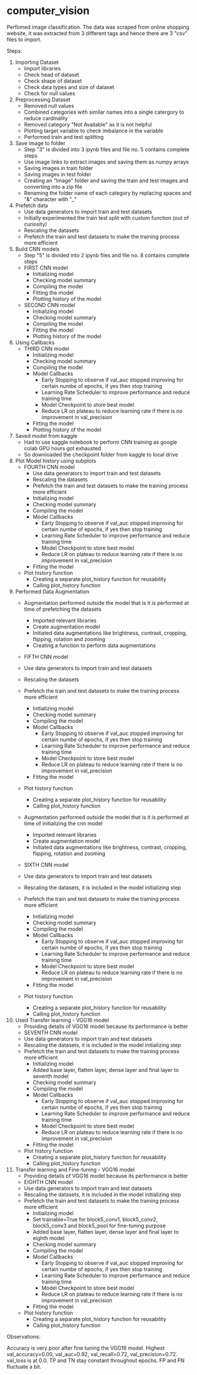 # computer_vision
Perfomed image classification.
The data was scraped from online shopping website, it was extracted from 3 different tags and hence there are 3 "csv" files to import.

Steps:

1. Importing Dataset
   - Import libraries
   - Check head of dataset
   - Check shape of dataset
   - Check data types and size of dataset
   - Check for null values
2. Preprocessing Dataset
   - Removed null values
   - Combined categories with similar names into a single catergory to reduce cardinality
   - Removed category "Not Available" as it is not helpful
   - Plotting target variable to check imbalance in the variable
   - Performed train and test splitting
3. Save image to folder
   - Step "3" is divided into 3 ipynb files and file no. 5 contains complete steps
   - Use image links to extract images and saving them as numpy arrays
   - Saving images in train folder
   - Saving images in test folder
   - Creating an "Image" folder and saving the train and test images and converting into a zip file
   - Renaming the folder name of each category by replacing spaces and "&" character with "_"
4. Prefetch data
   - Use data generators to import train and test datasets
   - Initially experimented the train test split with custom function (out of curiosity)
   - Rescaling the datasets
   - Prefetch the train and test datasets to make the training process more efficient
5. Build CNN models
   - Step "5" is divided into 2 ipynb files and file no. 8 contains complete steps
   - FIRST CNN model
      - Initializing model
      - Checking model summary
      - Compiling the model
      - Fitting the model
      - Plotting history of the model
   - SECOND CNN model
      - Initializing model
      - Checking model summary
      - Compiling the model
      - Fitting the model
      - Plotting history of the model
6. Using Callbacks
   - THIRD CNN model
      - Initializing model
      - Checking model summary
      - Compiling the model
      - Model Callbacks
         - Early Stopping to observe if val_auc stopped improving for certain numbe of epochs, if yes then stop training
         - Learning Rate Scheduler to improve performance and reduce training time
         - Model Checkpoint to store best model
         - Reduce LR on plateau to reduce learning rate if there is no improvement in val_precision
      - Fitting the model
      - Plotting history of the model
7. Saved model from kaggle
   - Had to use kaggle notebook to perform CNN training as google colab GPU hours got exhausted
   - So downloaded the checkpoint folder from kaggle to local drive
8. Plot Model history using subplots
   - FOURTH CNN model
      - Use data generators to import train and test datasets
      - Rescaling the datasets
      - Prefetch the train and test datasets to make the training process more efficient
      - Initializing model
      - Checking model summary
      - Compiling the model
      - Model Callbacks
         - Early Stopping to observe if val_auc stopped improving for certain numbe of epochs, if yes then stop training
         - Learning Rate Scheduler to improve performance and reduce training time
         - Model Checkpoint to store best model
         - Reduce LR on plateau to reduce learning rate if there is no improvement in val_precision
      - Fitting the model
   - Plot history function
      - Creating a separate plot_history function for reusability
      - Calling plot_history function
9. Performed Data Augmentation
   - Augmentation performed outside the model that is it is performed at time of prefetching the datasets
     - Imported relevant libraries
     - Create augmentation model
     - Initiated data augmentations like brightness, contrast, cropping, flipping, rotation and zooming
     - Creating a function to perform data augmentations
   - FIFTH CNN model
   - Use data generators to import train and test datasets
   - Rescaling the datasets
   - Prefetch the train and test datasets to make the training process more efficient
      - Initializing model
      - Checking model summary
      - Compiling the model
      - Model Callbacks
         - Early Stopping to observe if val_auc stopped improving for certain numbe of epochs, if yes then stop training
         - Learning Rate Scheduler to improve performance and reduce training time
         - Model Checkpoint to store best model
         - Reduce LR on plateau to reduce learning rate if there is no improvement in val_precision
      - Fitting the model
   - Plot history function
      - Creating a separate plot_history function for reusability
      - Calling plot_history function
    
   - Augmentation performed outside the model that is it is performed at time of initializing the cnn model
     - Imported relevant libraries
     - Create augmentation model
     - Initiated data augmentations like brightness, contrast, cropping, flipping, rotation and zooming
   - SIXTH CNN model
   - Use data generators to import train and test datasets
   - Rescaling the datasets, it is included in the model initializing step
   - Prefetch the train and test datasets to make the training process more efficient
      - Initializing model
      - Checking model summary
      - Compiling the model
      - Model Callbacks
         - Early Stopping to observe if val_auc stopped improving for certain numbe of epochs, if yes then stop training
         - Learning Rate Scheduler to improve performance and reduce training time
         - Model Checkpoint to store best model
         - Reduce LR on plateau to reduce learning rate if there is no improvement in val_precision
      - Fitting the model
   - Plot history function
      - Creating a separate plot_history function for reusability
      - Calling plot_history function
10. Used Transfer learning - VGG16 model
    - Providing details of VGG16 model because its performance is better
    - SEVENTH CNN model
    - Use data generators to import train and test datasets
    - Rescaling the datasets, it is included in the model initializing step
    - Prefetch the train and test datasets to make the training process more efficient
      - Initializing model
      - Added base layer, flatten layer, dense layer and final layer to seventh model
      - Checking model summary
      - Compiling the model
      - Model Callbacks
         - Early Stopping to observe if val_auc stopped improving for certain numbe of epochs, if yes then stop training
         - Learning Rate Scheduler to improve performance and reduce training time
         - Model Checkpoint to store best model
         - Reduce LR on plateau to reduce learning rate if there is no improvement in val_precision
       - Fitting the model
    - Plot history function
      - Creating a separate plot_history function for reusability
      - Calling plot_history function
11. Transfer learning and Fine-tuning - VGG16 model
    - Providing details of VGG16 model because its performance is better
    - EIGHTH CNN model
    - Use data generators to import train and test datasets
    - Rescaling the datasets, it is included in the model initializing step
    - Prefetch the train and test datasets to make the training process more efficient
      - Initializing model
      - Set trainable=True for block5_conv1, block5_conv2, block5_conv3 and block5_pool for fine-tuning purpose
      - Added base layer, flatten layer, dense layer and final layer to eighth model
      - Checking model summary
      - Compiling the model
      - Model Callbacks
         - Early Stopping to observe if val_auc stopped improving for certain numbe of epochs, if yes then stop training
         - Learning Rate Scheduler to improve performance and reduce training time
         - Model Checkpoint to store best model
         - Reduce LR on plateau to reduce learning rate if there is no improvement in val_precision
       - Fitting the model
    - Plot history function
      - Creating a separate plot_history function for reusability
      - Calling plot_history function
     
Observations:

Accuracy is very poor after fine tuning the VGG16 model.
Highest val_accuracy=0.00, val_auc=0.92, val_recall=0.72, val_precision=0.72.
val_loss is at 0.0.
TP and TN stay constant throughout epochs.
FP and FN fluctuate a bit.
